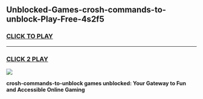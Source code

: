 
## Unblocked-Games-crosh-commands-to-unblock-Play-Free-4s2f5
<h3>
<a href="https://premium76.site?title=crosh-commands-to-unblock&ref=23A">CLICK TO PLAY</a></h3>
<hr>

<h3>
<a href="https://premium76.site?title=crosh-commands-to-unblock&ref=23A">CLICK 2 PLAY</a>
  
</h3>

<a href="https://premium76.site?title=crosh-commands-to-unblock&ref=23A"><img src="https://clearcache.store/games.png"></a>


**crosh-commands-to-unblock games unblocked: Your Gateway to Fun and Accessible Online Gaming**
